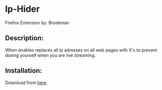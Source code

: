 # Ip-Hider
Firefox Extension by: Broekman
## Description:
When enables replaces all ip adresses on all web pages with X's to prevent doxing yourself when you are live streaming.
## Installation:
Download from [here](https://addons.mozilla.org/firefox/downloads/file/4017252/6ae8e392fdff41b4aa80-2.0.xpi)
